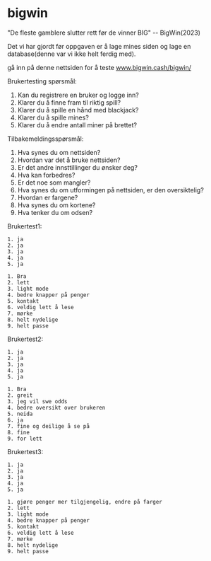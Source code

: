 # bigwin
"De fleste gamblere slutter rett før de vinner BIG" -- BigWin(2023)

Det vi har gjordt før oppgaven er å lage mines siden og lage en database(denne var vi ikke helt ferdig med).


gå inn på denne nettsiden for å teste
www.bigwin.cash/bigwin/



Brukertesting spørsmål:


1. Kan du registrere en bruker og logge inn?
2. Klarer du å finne fram til riktig spill?
3. Klarer du å spille en hånd med blackjack?
4. Klarer du å spille mines?
5. Klarer du å endre antall miner på brettet?


Tilbakemeldingsspørsmål:

1. Hva synes du om nettsiden?
2. Hvordan var det å bruke nettsiden?
3. Er det andre innsttillinger du ønsker deg?
4. Hva kan forbedres?
5. Er det noe som mangler?
6. Hva synes du om utformingen på nettsiden, er den oversiktelig?
7. Hvordan er fargene?
8. Hva synes du om kortene?
9. Hva tenker du om odsen? 

Brukertest1:

    1. ja
    2. ja
    3. ja
    4. ja
    5. ja

    1. Bra
    2. lett
    3. light mode
    4. bedre knapper på penger
    5. kontakt
    6. veldig lett å lese
    7. mørke
    8. helt nydelige
    9. helt passe

Brukertest2:

    1. ja
    2. ja
    3. ja
    4. ja
    5. ja

    1. Bra
    2. greit
    3. jeg vil swe odds
    4. bedre oversikt over brukeren
    5. neida
    6. ja
    7. fine og deilige å se på
    8. fine
    9. for lett

Brukertest3:

    1. ja
    2. ja
    3. ja
    4. ja
    5. ja

    1. gjøre penger mer tilgjengelig, endre på farger
    2. lett
    3. light mode
    4. bedre knapper på penger
    5. kontakt
    6. veldig lett å lese
    7. mørke
    8. helt nydelige
    9. helt passe